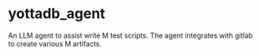 # yottadb_agent
An LLM agent to assist write M test scripts.  The agent integrates with gitlab to create various M artifacts.
